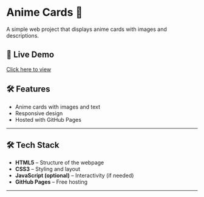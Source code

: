 # Anime Cards 🎴

A simple web project that displays anime cards with images and descriptions.

## 🚀 Live Demo
[Click here to view](https://aldarin25.github.io/anime-cards/)


## 🛠️ Features
- Anime cards with images and text
- Responsive design
- Hosted with GitHub Pages

---
## 🛠️ Tech Stack  

- **HTML5** – Structure of the webpage  
- **CSS3** – Styling and layout  
- **JavaScript (optional)** – Interactivity (if needed)  
- **GitHub Pages** – Free hosting  

---
